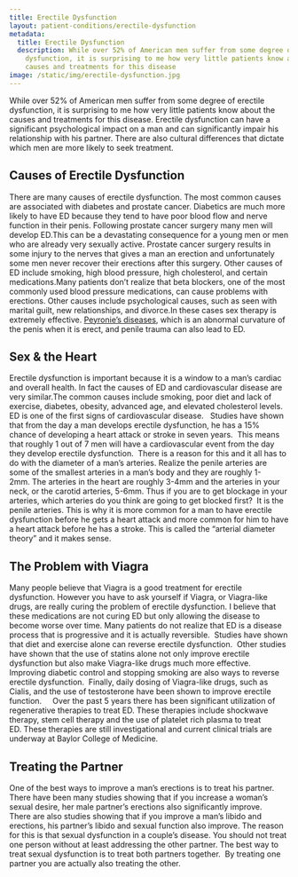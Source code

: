 ```yaml
---
title: Erectile Dysfunction
layout: patient-conditions/erectile-dysfunction
metadata:
  title: Erectile Dysfunction
  description: While over 52% of American men suffer from some degree of erectile
    dysfunction, it is surprising to me how very little patients know about the
    causes and treatments for this disease
image: /static/img/erectile-dysfunction.jpg
---
```

While over 52% of American men suffer from some degree of erectile dysfunction, it is surprising to me how very little patients know about the causes and treatments for this disease. Erectile dysfunction can have a significant psychological impact on a man and can significantly impair his relationship with his partner. There are also cultural differences that dictate which men are more likely to seek treatment.    



## Causes of Erectile Dysfunction

There are many causes of erectile dysfunction. The most common causes are associated with diabetes and prostate cancer. Diabetics are much more likely to have ED because they tend to have poor blood flow and nerve function in their penis. Following prostate cancer surgery many men will develop ED.This can be a devastating consequence for a young men or men who are already very sexually active. Prostate cancer surgery results in some injury to the nerves that gives a man an erection and unfortunately some men never recover their erections after this surgery. Other causes of ED include smoking, high blood pressure, high cholesterol, and certain medications.Many patients don’t realize that beta blockers, one of the most commonly used blood pressure medications, can cause problems with erections. Other causes include psychological causes, such as seen with marital guilt, new relationships, and divorce.In these cases sex therapy is extremely effective. [Peyronie’s diseases](/patient-conditions/peyronies-disease), which is an abnormal curvature of the penis when it is erect, and penile trauma can also lead to ED. 



## Sex & the Heart

Erectile dysfunction is important because it is a window to a man’s cardiac and overall health. In fact the causes of ED and cardiovascular disease are very similar.The common causes include smoking, poor diet and lack of exercise, diabetes, obesity, advanced age, and elevated cholesterol levels. ED is one of the first signs of cardiovascular disease.   Studies have shown that from the day a man develops erectile dysfunction, he has a 15% chance of developing a heart attack or stroke in seven years.  This means that roughly 1 out of 7 men will have a cardiovascular event from the day they develop erectile dysfunction.  There is a reason for this and it all has to do with the diameter of a man’s arteries. Realize the penile arteries are some of the smallest arteries in a man’s body and they are roughly 1-2mm. The arteries in the heart are roughly 3-4mm and the arteries in your neck, or the carotid arteries, 5-6mm. Thus if you are to get blockage in your arteries, which arteries do you think are going to get blocked first?  It is the penile arteries. This is why it is more common for a man to have erectile dysfunction before he gets a heart attack and more common for him to have a heart attack before he has a stroke. This is called the “arterial diameter theory” and it makes sense.   



## The Problem with Viagra

Many people believe that Viagra is a good treatment for erectile dysfunction. However you have to ask yourself if Viagra, or Viagra-like drugs, are really curing the problem of erectile dysfunction. I believe that these medications are not curing ED but only allowing the disease to become worse over time. Many patients do not realize that ED is a disease process that is progressive and it is actually reversible.  Studies have shown that diet and exercise alone can reverse erectile dysfunction.  Other studies have shown that the use of statins alone not only improve erectile dysfunction but also make Viagra-like drugs much more effective.  Improving diabetic control and stopping smoking are also ways to reverse erectile dysfunction.  Finally, daily dosing of Viagra-like drugs, such as Cialis, and the use of testosterone have been shown to improve erectile function.     Over the past 5 years there has been significant utilization of regenerative therapies to treat ED. These therapies include shockwave therapy, stem cell therapy and the use of platelet rich plasma to treat ED. These therapies are still investigational and current clinical trials are underway at Baylor College of Medicine.



## Treating the Partner

One of the best ways to improve a man’s erections is to treat his partner. There have been many studies showing that if you increase a woman’s sexual desire, her male partner’s erections also significantly improve.   There are also studies showing that if you improve a man’s libido and erections, his partner’s libido and sexual function also improve. The reason for this is that sexual dysfunction in a couple’s disease. You should not treat one person without at least addressing the other partner. The best way to treat sexual dysfunction is to treat both partners together.  By treating one partner you are actually also treating the other.